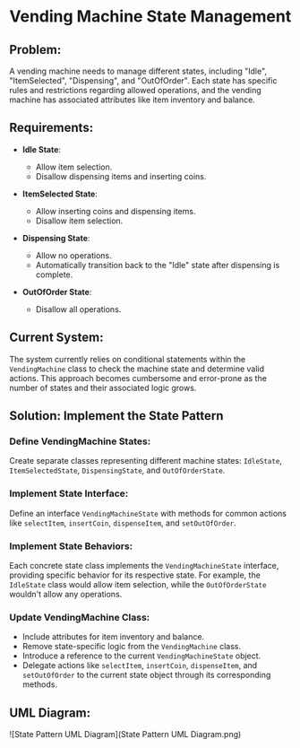 # Vending Machine State Management

## Problem:

A vending machine needs to manage different states, including "Idle", "ItemSelected", "Dispensing", and "OutOfOrder". Each state has specific rules and restrictions regarding allowed operations, and the vending machine has associated attributes like item inventory and balance.

## Requirements:

- **Idle State**:
    - Allow item selection.
    - Disallow dispensing items and inserting coins.

- **ItemSelected State**:
    - Allow inserting coins and dispensing items.
    - Disallow item selection.

- **Dispensing State**:
    - Allow no operations.
    - Automatically transition back to the "Idle" state after dispensing is complete.

- **OutOfOrder State**:
    - Disallow all operations.

## Current System:

The system currently relies on conditional statements within the `VendingMachine` class to check the machine state and determine valid actions. This approach becomes cumbersome and error-prone as the number of states and their associated logic grows.

## Solution: Implement the State Pattern

### Define VendingMachine States:
Create separate classes representing different machine states: `IdleState`, `ItemSelectedState`, `DispensingState`, and `OutOfOrderState`.

### Implement State Interface:
Define an interface `VendingMachineState` with methods for common actions like `selectItem`, `insertCoin`, `dispenseItem`, and `setOutOfOrder`.

### Implement State Behaviors:
Each concrete state class implements the `VendingMachineState` interface, providing specific behavior for its respective state. For example, the `IdleState` class would allow item selection, while the `OutOfOrderState` wouldn't allow any operations.

### Update VendingMachine Class:
- Include attributes for item inventory and balance.
- Remove state-specific logic from the `VendingMachine` class.
- Introduce a reference to the current `VendingMachineState` object.
- Delegate actions like `selectItem`, `insertCoin`, `dispenseItem`, and `setOutOfOrder` to the current state object through its corresponding methods.

## UML Diagram:
![State Pattern UML Diagram](State Pattern UML Diagram.png)
